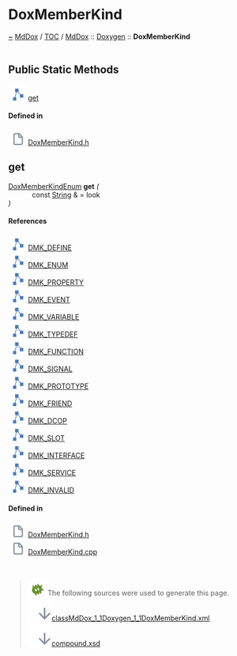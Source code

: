 <a id="doxmemberkind"></a>
<h1>DoxMemberKind</h1>
<a id="classMdDox_1_1Doxygen_1_1DoxMemberKind"></a>
<a href="https://github.com/CharlesCarley/MdDox">~</a>
<a href="indexpage.md#mddox">MdDox</a>
<span class="inline-text">/</span>
<a href="index.md#toc">TOC</a>
<span class="inline-text">/</span>
<a href="namespaceMdDox.md#mddox">MdDox</a>
<span class="inline-text">::</span>
<a href="namespaceMdDox_1_1Doxygen.md#doxygen">Doxygen</a>
<span class="inline-text">::</span>
<span class="bold-text"><b>DoxMemberKind</b></span>
<br/>
<br/>
<a id="public-static-methods"></a>
<h2>Public Static Methods</h2>
<span class="icon-list-item"><a href="#get" class="icon-list-item"><img src="../images/class.svg" class="icon-list-item"/><span class="icon-list-item">get</span>
</a>
</span>
<br/>
<a id="defined-in"></a>
<h4>Defined in</h4>
<span class="icon-list-item"><a href="https://github.com/CharlesCarley/MdDox/blob/master//Tools/Doxygen/DoxMemberKind.h#L117" class="icon-list-item"><img src="../images/file.svg" class="icon-list-item"/><span class="icon-list-item">DoxMemberKind.h</span>
</a>
</span>
<br/>
<a id="get"></a>
<h2>get</h2>
<a href="namespaceMdDox_1_1Doxygen.md#doxmemberkindenum">DoxMemberKindEnum</a>
<span class="bold-text"><b>get</b></span>
<span class="italic-text"><i>(</i></span>
<div class="paragraph">
<span class="paragraph"><img src="../images/horSpace24px.svg"/><span class="inline-text">const </span>
<a href="namespaceMdDox.md#string">String</a>
<span class="inline-text"> &amp;</span>
<span class="inline-text"> = </span>
<span class="inline-text">look</span>
</span>
</div>
<span class="italic-text"><i>)</i></span>
<a id="references"></a>
<h4>References</h4>
<span class="icon-list-item"><a href="namespaceMdDox_1_1Doxygen.md#dmk_define" class="icon-list-item"><img src="../images/class.svg" class="icon-list-item"/><span class="icon-list-item">DMK_DEFINE</span>
</a>
</span>
<br/>
<span class="icon-list-item"><a href="namespaceMdDox_1_1Doxygen.md#dmk_enum" class="icon-list-item"><img src="../images/class.svg" class="icon-list-item"/><span class="icon-list-item">DMK_ENUM</span>
</a>
</span>
<br/>
<span class="icon-list-item"><a href="namespaceMdDox_1_1Doxygen.md#dmk_property" class="icon-list-item"><img src="../images/class.svg" class="icon-list-item"/><span class="icon-list-item">DMK_PROPERTY</span>
</a>
</span>
<br/>
<span class="icon-list-item"><a href="namespaceMdDox_1_1Doxygen.md#dmk_event" class="icon-list-item"><img src="../images/class.svg" class="icon-list-item"/><span class="icon-list-item">DMK_EVENT</span>
</a>
</span>
<br/>
<span class="icon-list-item"><a href="namespaceMdDox_1_1Doxygen.md#dmk_variable" class="icon-list-item"><img src="../images/class.svg" class="icon-list-item"/><span class="icon-list-item">DMK_VARIABLE</span>
</a>
</span>
<br/>
<span class="icon-list-item"><a href="namespaceMdDox_1_1Doxygen.md#dmk_typedef" class="icon-list-item"><img src="../images/class.svg" class="icon-list-item"/><span class="icon-list-item">DMK_TYPEDEF</span>
</a>
</span>
<br/>
<span class="icon-list-item"><a href="namespaceMdDox_1_1Doxygen.md#dmk_function" class="icon-list-item"><img src="../images/class.svg" class="icon-list-item"/><span class="icon-list-item">DMK_FUNCTION</span>
</a>
</span>
<br/>
<span class="icon-list-item"><a href="namespaceMdDox_1_1Doxygen.md#dmk_signal" class="icon-list-item"><img src="../images/class.svg" class="icon-list-item"/><span class="icon-list-item">DMK_SIGNAL</span>
</a>
</span>
<br/>
<span class="icon-list-item"><a href="namespaceMdDox_1_1Doxygen.md#dmk_prototype" class="icon-list-item"><img src="../images/class.svg" class="icon-list-item"/><span class="icon-list-item">DMK_PROTOTYPE</span>
</a>
</span>
<br/>
<span class="icon-list-item"><a href="namespaceMdDox_1_1Doxygen.md#dmk_friend" class="icon-list-item"><img src="../images/class.svg" class="icon-list-item"/><span class="icon-list-item">DMK_FRIEND</span>
</a>
</span>
<br/>
<span class="icon-list-item"><a href="namespaceMdDox_1_1Doxygen.md#dmk_dcop" class="icon-list-item"><img src="../images/class.svg" class="icon-list-item"/><span class="icon-list-item">DMK_DCOP</span>
</a>
</span>
<br/>
<span class="icon-list-item"><a href="namespaceMdDox_1_1Doxygen.md#dmk_slot" class="icon-list-item"><img src="../images/class.svg" class="icon-list-item"/><span class="icon-list-item">DMK_SLOT</span>
</a>
</span>
<br/>
<span class="icon-list-item"><a href="namespaceMdDox_1_1Doxygen.md#dmk_interface" class="icon-list-item"><img src="../images/class.svg" class="icon-list-item"/><span class="icon-list-item">DMK_INTERFACE</span>
</a>
</span>
<br/>
<span class="icon-list-item"><a href="namespaceMdDox_1_1Doxygen.md#dmk_service" class="icon-list-item"><img src="../images/class.svg" class="icon-list-item"/><span class="icon-list-item">DMK_SERVICE</span>
</a>
</span>
<br/>
<span class="icon-list-item"><a href="namespaceMdDox_1_1Doxygen.md#dmk_invalid" class="icon-list-item"><img src="../images/class.svg" class="icon-list-item"/><span class="icon-list-item">DMK_INVALID</span>
</a>
</span>
<br/>
<a id="defined-in"></a>
<h4>Defined in</h4>
<span class="icon-list-item"><a href="https://github.com/CharlesCarley/MdDox/blob/master//Tools/Doxygen/DoxMemberKind.h#L119" class="icon-list-item"><img src="../images/file.svg" class="icon-list-item"/><span class="icon-list-item">DoxMemberKind.h</span>
</a>
</span>
<br/>
<span class="icon-list-item"><a href="https://github.com/CharlesCarley/MdDox/blob/master//Tools/Doxygen/DoxMemberKind.cpp#L30" class="icon-list-item"><img src="../images/file.svg" class="icon-list-item"/><span class="icon-list-item">DoxMemberKind.cpp</span>
</a>
</span>
<br/>
<br/>
<br/>
<blockquote>
<img src="../images/debug.svg"/><span class="inline-text">The following sources were used to generate this page.</span>
<br/>
<span class="icon-list-item"><a href="../xml/classMdDox_1_1Doxygen_1_1DoxMemberKind.xml#L1" class="icon-list-item"><img src="../images/lookInside.svg" class="icon-list-item"/><span class="icon-list-item">classMdDox_1_1Doxygen_1_1DoxMemberKind.xml</span>
</a>
</span>
<br/>
<span class="icon-list-item"><a href="../xml/compound.xsd#L1" class="icon-list-item"><img src="../images/lookInside.svg" class="icon-list-item"/><span class="icon-list-item">compound.xsd</span>
</a>
</span>
</blockquote>
</div>
</div>
</body>
</html>
